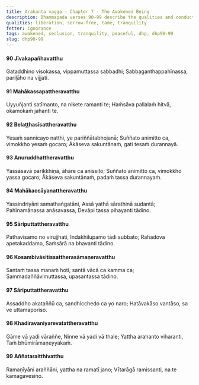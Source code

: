 ```yaml
---
title: Arahanta vagga - Chapter 7 - The Awakened Being
description: Dhammapada verses 90-99 describe the qualities and conduct of the Arahant, a fully awakened being who has reached the end of the path. Free from defilements and clinging, their actions leave no trace, like birds in the sky. At peace and delighting in solitude, wherever they dwell becomes a place of beauty.
qualities: liberation, sorrow-free, tame, tranquility
fetter: ignorance
tags: awakened, seclusion, tranquility, peaceful, dhp, dhp90-99
slug: dhp90-99
---
```


#### 90 Jīvakapañhavatthu

Gataddhino visokassa,
vippamuttassa sabbadhi;
Sabbaganthappahīnassa,
pariḷāho na vijjati.

#### 91 Mahākassapattheravatthu

Uyyuñjanti satīmanto,
na nikete ramanti te;
Haṁsāva pallalaṁ hitvā,
okamokaṁ jahanti te.

#### 92 Belaṭṭhasīsattheravatthu

Yesaṁ sannicayo natthi,
ye pariññātabhojanā;
Suññato animitto ca,
vimokkho yesaṁ gocaro;
Ākāseva sakuntānaṁ,
gati tesaṁ durannayā.

#### 93 Anuruddhattheravatthu

Yassāsavā parikkhīṇā,
āhāre ca anissito;
Suññato animitto ca,
vimokkho yassa gocaro;
Ākāseva sakuntānaṁ,
padaṁ tassa durannayaṁ.

#### 94 Mahākaccāyanattheravatthu

Yassindriyāni samathaṅgatāni,
Assā yathā sārathinā sudantā;
Pahīnamānassa anāsavassa,
Devāpi tassa pihayanti tādino.

#### 95 Sāriputtattheravatthu

Pathavisamo no virujjhati,
Indakhilupamo tādi subbato;
Rahadova apetakaddamo,
Saṁsārā na bhavanti tādino.

#### 96 Kosambivāsitissattherasāmaṇeravatthu

Santaṁ tassa manaṁ hoti,
santā vācā ca kamma ca;
Sammadaññāvimuttassa,
upasantassa tādino.

#### 97 Sāriputtattheravatthu

Assaddho akataññū ca,
sandhicchedo ca yo naro;
Hatāvakāso vantāso,
sa ve uttamaporiso.

#### 98 Khadiravaniyarevatattheravatthu

Gāme vā yadi vāraññe,
Ninne vā yadi vā thale;
Yattha arahanto viharanti,
Taṁ bhūmirāmaṇeyyakaṁ.

#### 99 Aññataraitthivatthu

Ramaṇīyāni araññāni,
yattha na ramatī jano;
Vītarāgā ramissanti,
na te kāmagavesino.
